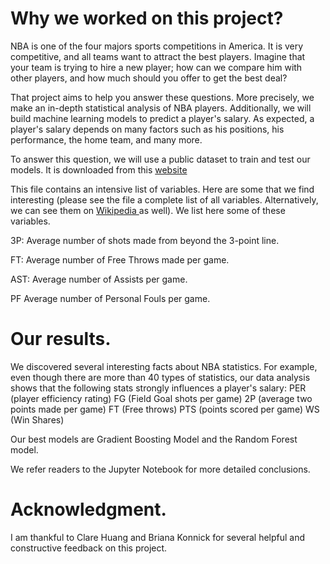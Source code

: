 # Why we worked on this project? 

NBA is one of the four majors sports competitions in America. It is very competitive, and all teams want to attract the best players. Imagine that your team is trying to hire a new player; how can we compare him with other players, and how much should you offer to get the best deal? 

That project aims to help you answer these questions. More precisely, we make an in-depth statistical analysis of NBA players. Additionally, we will build machine learning models to predict a player's salary. As expected, a player's salary depends on many factors such as his positions, his performance, the home team, and many more. 


To answer this question, we will use a public dataset to train and test our models. It is downloaded from this <a href="http://web.grinnell.edu/individuals/kuipers/stat2labs/NBA.html"> website </a>


This file contains an intensive list of variables. Here are some that we find interesting (please see the file a complete list of all variables. Alternatively, we can see them on <a href= "https://en.wikipedia.org/wiki/Basketball_statistics"> Wikipedia </a> as well). We list here some of these variables. 

3P:	Average number of shots made from beyond the 3-point line.

FT:	Average number of Free Throws made per game.

AST: Average number of Assists per game.

PF	Average number of Personal Fouls per game.

# Our results. 

We discovered several interesting facts about NBA statistics. For example, even though there are more than 40 types of statistics, our data analysis shows that the following stats strongly influences a player's salary:
PER (player efficiency rating)
FG (Field Goal shots per game)
2P (average two points made per game)
FT (Free throws)
PTS (points scored per game)
WS (Win Shares) 

Our best models are Gradient Boosting Model and the Random Forest model. 

We refer readers to the Jupyter Notebook for more detailed conclusions. 

# Acknowledgment. 

I am thankful to Clare Huang and Briana Konnick for several helpful and constructive feedback on this project. 


